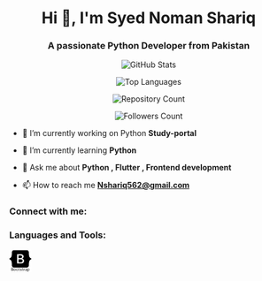 <h1 align="center">Hi 👋, I'm Syed Noman Shariq</h1>
<h3 align="center">A passionate Python Developer from Pakistan</h3>

<!-- GitHub Stats -->
<p align="center">
  <img src="https://github-readme-stats.vercel.app/api?username=syednshariq&hide=contribs,prs&show_icons=true&theme=radical" alt="GitHub Stats" />
</p>

<!-- Top Languages -->
<p align="center">
  <img src="https://github-readme-stats.vercel.app/api/top-langs/?username=syednshariq&layout=compact&theme=radical" alt="Top Languages" />
</p>

<!-- Repository Count -->
<p align="center">
  <img src="https://img.shields.io/github/repo-count/syednshariq/Study-portal" alt="Repository Count" />
</p>

<!-- Followers Count -->
<p align="center">
  <img src="https://img.shields.io/github/followers/syednshariq?style=social" alt="Followers Count" />
</p>

- 🔭 I’m currently working on Python **Study-portal**

- 🌱 I’m currently learning **Python**

- 💬 Ask me about **Python , Flutter , Frontend development**

- 📫 How to reach me **Nshariq562@gmail.com**

<h3 align="left">Connect with me:</h3>
<!-- Your social media links -->

<h3 align="left">Languages and Tools:</h3>
<p align="left">
  <a href="https://getbootstrap.com" target="_blank" rel="noreferrer">
    <img src="https://raw.githubusercontent.com/devicons/devicon/master/icons/bootstrap/bootstrap-plain-wordmark.svg" alt="bootstrap" width="40" height="40"/>
  </a>
  <!-- Add other tools and languages similarly -->
</p>
